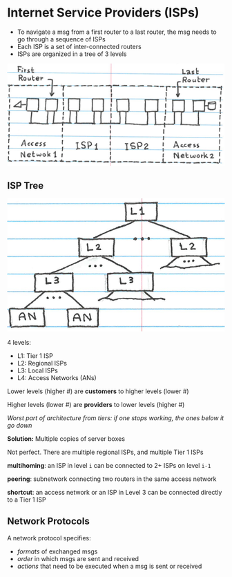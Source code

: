 # Internet Service Providers (ISPs)

- To navigate a msg from a first router to a last router, the msg needs to go through a sequence of ISPs
- Each ISP is a set of inter-connected routers
- ISPs are organized in a tree of 3 levels

![firsttolastrouter](images/e.png)

## ISP Tree

![isptreediagram](images/f.png)

4 levels:

- L1: Tier 1 ISP
- L2: Regional ISPs
- L3: Local ISPs
- L4: Access Networks (ANs)

Lower levels (higher #) are **customers** to higher levels (lower #)

Higher levels (lower #) are **providers** to lower levels (higher #)

*Worst part of architecture from tiers: if one stops working, the ones below it go down*

**Solution:** Multiple copies of server boxes

Not perfect. There are multiple regional ISPs, and multiple Tier 1 ISPs

**multihoming**: an ISP in level `i` can be connected to 2+ ISPs on level `i-1`

**peering**: subnetwork connecting two routers in the same access network

**shortcut**: an access network or an ISP in Level 3 can be connected directly to a Tier 1 ISP

## Network Protocols
A network protocol specifies:

- *formats* of exchanged msgs
- *order* in which msgs are sent and received
- *actions* that need to be executed when a msg is sent or received